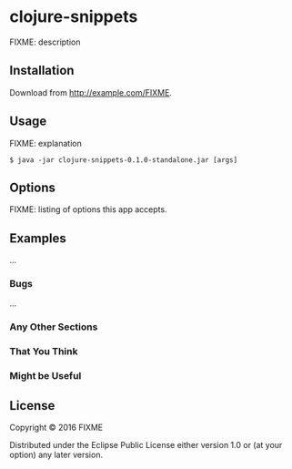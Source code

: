 # clojure-snippets

FIXME: description

## Installation

Download from http://example.com/FIXME.

## Usage

FIXME: explanation

    $ java -jar clojure-snippets-0.1.0-standalone.jar [args]

## Options

FIXME: listing of options this app accepts.

## Examples

...

### Bugs

...

### Any Other Sections
### That You Think
### Might be Useful

## License

Copyright © 2016 FIXME

Distributed under the Eclipse Public License either version 1.0 or (at
your option) any later version.
